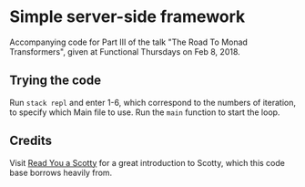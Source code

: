 # Simple server-side framework
Accompanying code for Part III of the talk "The Road To Monad Transformers", given at Functional Thursdays on Feb 8, 2018.

## Trying the code
Run `stack repl` and enter 1-6, which correspond to the numbers of iteration, to specify which Main file to use.
Run the `main` function to start the loop.

## Credits
Visit [Read You a Scotty](http://devanla.com/read-you-a-scotty.html) for a great introduction to Scotty, which this code base borrows heavily from.
